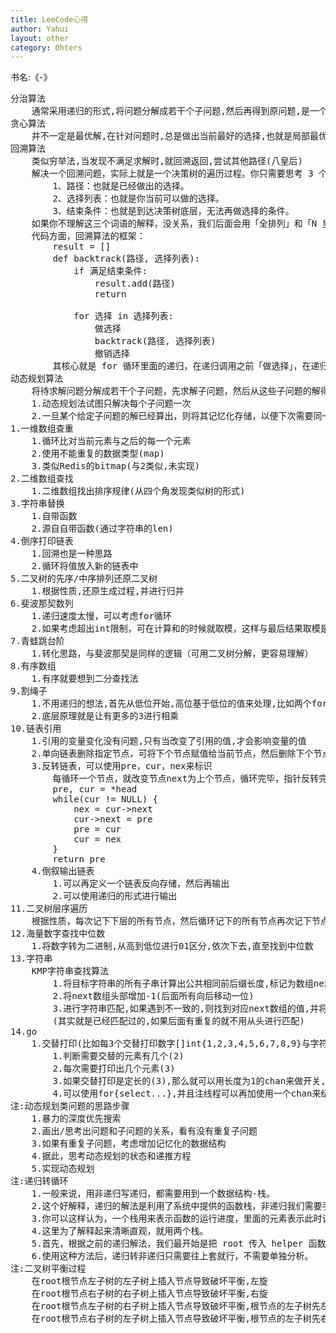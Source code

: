 ```yaml
---
title: LeeCode心得
author: Yahui
layout: other
category: Ohters
---
```


书名:《-》

<pre style="text-align: left;">
分治算法
	通常采用递归的形式,将问题分解成若干个子问题,然后再得到原问题,是一个自顶向下的过程(快速排序)
贪心算法
	并不一定是最优解,在针对问题时,总是做出当前最好的选择,也就是局部最优解(最短路径)
回溯算法
	类似穷举法,当发现不满足求解时,就回溯返回,尝试其他路径(八皇后)
	解决一个回溯问题，实际上就是一个决策树的遍历过程。你只需要思考 3 个问题：
		1、路径：也就是已经做出的选择。
		2、选择列表：也就是你当前可以做的选择。
		3、结束条件：也就是到达决策树底层，无法再做选择的条件。
	如果你不理解这三个词语的解释，没关系，我们后面会用「全排列」和「N 皇后问题」这两个经典的回溯算法问题来帮你理解这些词语是什么意思，现在你先留着印象。
	代码方面，回溯算法的框架：
		result = []
		def backtrack(路径, 选择列表):
		    if 满足结束条件:
		        result.add(路径)
		        return

		    for 选择 in 选择列表:
		        做选择
		        backtrack(路径, 选择列表)
		        撤销选择
		其核心就是 for 循环里面的递归，在递归调用之前「做选择」，在递归调用之后「撤销选择」，特别简单。
动态规划算法
	将待求解问题分解成若干个子问题，先求解子问题，然后从这些子问题的解得到原问题的解,是一个自底向上的过程(比如斐波那契,青蛙跳)
	1.动态规划法试图只解决每个子问题一次
	2.一旦某个给定子问题的解已经算出，则将其记忆化存储，以便下次需要同一个子问题解之时直接查表。
1.一维数组查重
	1.循环比对当前元素与之后的每一个元素
	2.使用不能重复的数据类型(map)
	3.类似Redis的bitmap(与2类似,未实现)
2.二维数组查找
	1.二维数组找出排序规律(从四个角发现类似树的形式)
3.字符串替换
	1.自带函数
	2.源自自带函数(通过字符串的len)
4.倒序打印链表
	1.回溯也是一种思路
	2.循环将值放入新的链表中
5.二叉树的先序/中序排列还原二叉树
	1.根据性质,还原生成过程,并进行归并
6.斐波那契数列
	1.递归速度太慢，可以考虑for循环
	2.如果考虑超出int限制，可在计算和的时候就取模，这样与最后结果取模是一个效果
7.青蛙跳台阶
	1.转化思路，与斐波那契是同样的逻辑（可用二叉树分解，更容易理解）
8.有序数组
	1.有序就要想到二分查找法
9.割绳子
	1.不用递归的想法,首先从低位开始,高位基于低位的值来处理,比如两个for循环嵌套,从低位开始循环依次存入
	2.底层原理就是让有更多的3进行相乘
10.链表引用
	1.引用的变量变化没有问题,只有当改变了引用的值,才会影响变量的值
	2.单向链表删除指定节点，可将下个节点赋值给当前节点，然后删除下个节点，这样也相当于删除指定节点
	3.反转链表，可以使用pre，cur，nex来标识
		每循环一个节点，就改变节点next为上个节点，循环完毕，指针反转完毕
		pre, cur = *head
		while(cur != NULL) {
			nex = cur->next
			cur->next = pre
			pre = cur
			cur = nex
		}
		return pre
	4.倒叙输出链表
		1.可以再定义一个链表反向存储，然后再输出
		2.可以使用递归的形式进行输出
11.二叉树层序遍历
	根据性质，每次记下下层的所有节点，然后循环记下的所有节点再次记下节点的节点...
12.海量数字查找中位数
	1.将数字转为二进制,从高到低位进行01区分,依次下去,直至找到中位数
13.字符串
	KMP字符串查找算法
		1.将目标字符串的所有子串计算出公共相同前后缀长度,标记为数组next
		2.将next数组头部增加-1(后面所有向后移动一位)
		3.进行字符串匹配,如果遇到不一致的,则找到对应next数组的值,并将目标字符串下标为该值的字符移动到匹配的位置,进行重新匹配
		(其实就是已经匹配过的,如果后面有重复的就不用从头进行匹配)
14.go
	1.交替打印(比如每3个交替打印数字[]int{1,2,3,4,5,6,7,8,9}与字符串[]string{"a","b","c","d","e","f","g","h","i"})
		1.判断需要交替的元素有几个(2)
		2.每次需要打印出几个元素(3)
		3.如果交替打印是定长的(3),那么就可以用长度为1的chan来做开关,每次打印三个元素(如果不是定长,那么就需要长度不固定的chan来做开关,每次打印一个元素)
		4.可以使用for{select...},并且注线程可以再加使用一个chan来结束(放在最后执行的go func(){...}())
注:动态规划类问题的思路步骤
	1.暴力的深度优先搜索
	2.画出/思考出问题和子问题的关系，看有没有重复子问题
	3.如果有重复子问题，考虑增加记忆化的数据结构
	4.据此，思考动态规划的状态和递推方程
	5.实现动态规划
注:递归转循环
	1.一般来说，用非递归写递归，都需要用到一个数据结构-栈。
	2.这个好解释，递归的解法是利用了系统中提供的函数栈，非递归我们需要手动创建这么一个数据结构，但是你可能会问的是，这里为什么要用到两个栈？
	3.你可以这样认为，一个栈用来表示函数的运行进度，里面的元素表示此时该函数运行到了第几行代码，另一个栈用来记录函数的传入参数，当然你也可以把这两个栈合成一个栈，里面装的是封装好的对象。
	4.这里为了解释起来清晰直观，就用两个栈。
	5.首先，根据之前的递归解法，我们最开始是把 root 传入 helper 函数，因此这时我们也把 root 加入函数栈，另外一个表示函数进度的栈往里面添加 0，表示当前函数运行到了第 0 行，然后就是 while 循环里面的东西，while 循环一开始我们就获取当前函数的输入参数和进度，然后根据函数的进度去看需要执行哪一段代码，因为有的代码会继续往栈里面添加函数，因此，我们需要提前把函数进度往后移动，你可以对应之前的递归的代码和我标的序号，你可以看到，整个 if-else if…else 部分就表示了之前的递归函数中的代码，只不过这里我们需要根据函数的进度去判断它要执行哪一行。
	6.使用这种方法后，递归转非递归只需要往上套就行，不需要单独分析。
注:二叉树平衡过程
	在root根节点左子树的左子树上插入节点导致破坏平衡,左旋
	在root根节点右子树的右子树上插入节点导致破坏平衡,右旋
	在root根节点左子树的右子树上插入节点导致破坏平衡,根节点的左子树先左旋,根节点再右旋
	在root根节点右子树的左子树上插入节点导致破坏平衡,根节点的左子树先右旋,根节点再左旋
</pre>
